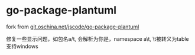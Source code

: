 # go-package-plantuml
fork from [git.oschina.net/jscode/go-package-plantuml](https://gitee.com/jscode/go-package-plantuml)

修复一些显示问题，如包名a/t, 会解析为你是，namespace a\t, \t被转义为table  
支持windows
